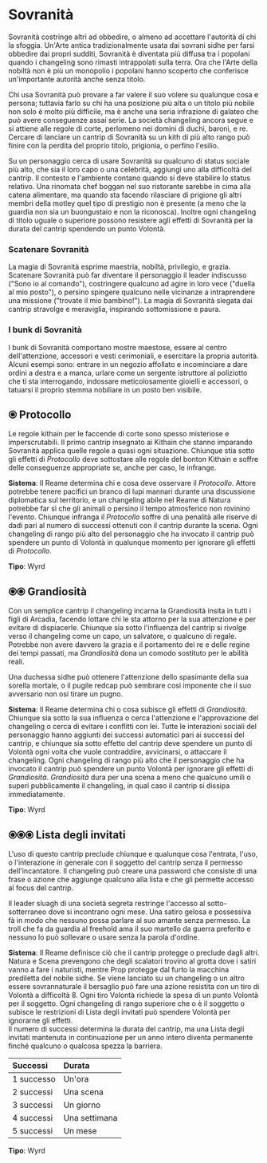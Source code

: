 # Sovranità

Sovranità costringe altri ad obbedire, o almeno ad accettare l'autorità di chi la sfoggia. Un'Arte antica tradizionalmente usata dai sovrani sidhe per farsi obbedire dai propri sudditi, Sovranità è diventata più diffusa tra i popolani quando i changeling sono rimasti intrappolati sulla terra. Ora che l'Arte della nobiltà non è più un monopolio i popolani hanno scoperto che conferisce un'importante autorità anche senza titolo.  

Chi usa Sovranità può provare a far valere il suo volere su qualunque cosa e persona; tuttavia farlo su chi ha una posizione più alta o un titolo più nobile non solo è molto più difficile, ma è anche una seria infrazione di galateo che può avere conseguenze assai serie. La società changeling ancora segue e si attiene alle regole di corte, perlomeno nei domini di duchi, baroni, e re. Cercare di lanciare un cantrip di Sovranità su un kith di più alto rango può finire con la perdita del proprio titolo, prigionia, o perfino l'esilio.  

Su un personaggio cerca di usare Sovranità su qualcuno di status sociale più alto, che sia il loro capo o una celebrità, aggiungi uno alla difficoltà del cantrip. Il contesto e l'ambiente contano quando si deve stabilire lo status relativo. Una rinomata chef boggan nel suo ristorante sarebbe in cima alla catena alimentare, ma quando sta facendo rilasciare di prigione gli altri membri della motley quel tipo di prestigio non è presente (a meno che la guardia non sia un buongustaio e non la riconosca). Inoltre ogni changeling di titolo uguale o superiore possono resistere agli effetti di Sovranità per la durata del cantrip spendendo un punto Volontà.  

### Scatenare Sovranità

La magia di Sovranità esprime maestria, nobiltà, privilegio, e grazia. Scatenare Sovranità può far diventare il personaggio il leader indiscusso ("Sono io al comando"), costringere qualcuno ad agire in loro vece ("duella al mio posto"), o persino spingere qualcuno nelle vicinanze a intraprendere una missione ("trovate il mio bambino!"). La magia di Sovranità slegata dai cantrip stravolge e meraviglia, inspirando sottomissione e paura.  

### I bunk di Sovranità

I bunk di Sovranità comportano mostre maestose, essere al centro dell'attenzione, accessori e vesti cerimoniali, e esercitare la propria autorità. Alcuni esempi sono: entrare in un negozio affollato e incominciare a dare ordini a destra e a manca, urlare come un sergente istruttore al poliziotto che ti sta interrogando, indossare meticolosamente gioielli e accessori, o tatuarsi il proprio stemma nobiliare in un posto ben visibile.  

## ⦿ Protocollo

Le regole kithain per le faccende di corte sono spesso misteriose e imperscrutabili. Il primo cantrip insegnato ai Kithain che stanno imparando Sovranità applica quelle regole a quasi ogni situazione. Chiunque stia sotto gli effetti di *Protocollo* deve sottostare alle regole del bonton Kithain e soffre delle conseguenze appropriate se, anche per caso, le infrange.  

**Sistema**: Il Reame determina chi e cosa deve osservare il *Protocollo*. Attore potrebbe tenere pacifici un branco di lupi mannari durante una discussione diplomatica sul territorio, e un changeling abile nel Reame di Natura potrebbe far sì che gli animali o persino il tempo atmosferico non rovinino l'evento. Chiunque infranga il *Protocollo* soffre di una penalità alle riserve di dadi pari al numero di successi ottenuti con il cantrip durante la scena. Ogni changeling di rango più alto del personaggio che ha invocato il cantrip può spendere un punto di Volontà in qualunque momento per ignorare gli effetti di *Protocollo*.  

**Tipo**: Wyrd

## ⦿⦿ Grandiosità

Con un semplice cantrip il changeling incarna la Grandiosità insita in tutti i figli di Arcadia, facendo lottare chi le sta attorno per la sua attenzione e per evitare di dispiacerle. Chiunque sia sotto l'influenza del cantrip si rivolge verso il changeling come un capo, un salvatore, o qualcuno di regale. Potrebbe non avere davvero la grazia e il portamento dei re e delle regine dei tempi passati, ma *Grandiosità* dona un comodo sostituto per le abilità reali.  

Una duchessa sidhe può ottenere l'attenzione dello spasimante della sua sorella mortale, o il pugile redcap può sembrare così imponente che il suo avversario non osi tirare un pugno.  

**Sistema**: Il Reame determina chi o cosa subisce gli effetti di *Grandiosità*. Chiunque sia sotto la sua influenza o cerca l'attenzione e l'approvazione del changeling o cerca di evitare i conflitti con lei. Tutte le interazioni sociali del personaggio hanno aggiunti dei successi automatici pari ai successi del cantrip, e chiunque sia sotto effetto del cantrip deve spendere un punto di Volontà ogni volta che vuole contraddire, avvicinarsi, o attaccare il changeling. Ogni changeling di rango più alto che il personaggio che ha invocato il cantrip può spendere un punto Volontà per ignorare gli effetti di *Grandiosità*. *Grandiosità* dura per una scena a meno che qualcuno umili o superi pubblicamente il changeling, in qual caso il cantrip si dissipa immediatamente.  

**Tipo**: Wyrd  

## ⦿⦿⦿ Lista degli invitati

L'uso di questo cantrip preclude chiunque e qualunque cosa l'entrata, l'uso, o l'interazione in generale con il soggetto del cantrip senza il permesso dell'incantatore. Il changeling può creare una password che consiste di una frase o azione che aggiunge qualcuno alla lista e che gli permette accesso al focus del cantrip.  

Il leader sluagh di una società segreta restringe l'accesso al sotto-sotterraneo dove si incontrano ogni mese. Una satiro gelosa e possessiva fà in modo che nessuno possa parlare al suo amante senza permesso. La troll che fa da guardia al freehold ama il suo martello da guerra preferito e nessuno lo può sollevare o usare senza la parola d'ordine.  

**Sistema**: Il Reame definisce ciò che il cantrip protegge o preclude dagli altri. Natura e Scena prevengono che degli scalatori trovino al grotta dove i satiri vanno a fare i naturisti, mentre Prop protegge dal furto la macchina prediletta del nobile sidhe. Se viene lanciato su un changeling o un altro essere sovrannaturale il bersaglio può fare una azione resistita con un tiro di Volontà a difficoltà 8. Ogni tiro Volontà richiede la spesa di un punto Volontà per il soggetto. Ogni changeling di rango superiore che o è il soggetto o subisce le restrizioni di Lista degli invitati può spendere Volontà per ignorarne gli effetti.  
Il numero di successi determina la durata del cantrip, ma una Lista degli invitati mantenuta in continuazione per un anno intero diventa permanente finché qualcuno o qualcosa spezza la barriera.  

| Successi   | Durata        |
|:-----------|:--------------|
| 1 successo | Un'ora        |
| 2 successi | Una scena     |
| 3 successi | Un giorno     |
| 4 successi | Una settimana |
| 5 successi | Un mese       |

**Tipo**: Wyrd
